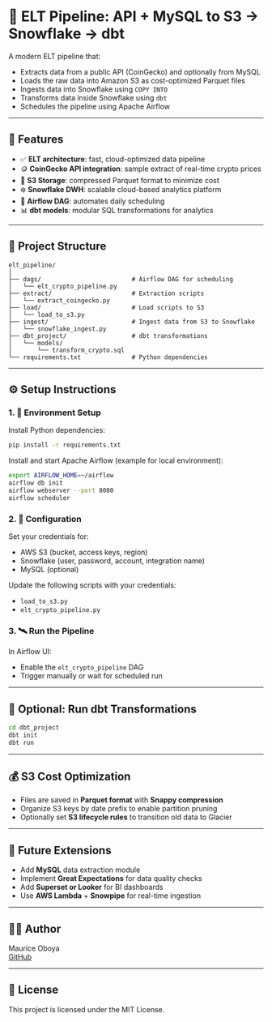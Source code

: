 # 🧊 ELT Pipeline: API + MySQL to S3 → Snowflake → dbt

A modern ELT pipeline that:
- Extracts data from a public API (CoinGecko) and optionally from MySQL
- Loads the raw data into Amazon S3 as cost-optimized Parquet files
- Ingests data into Snowflake using `COPY INTO`
- Transforms data inside Snowflake using `dbt`
- Schedules the pipeline using Apache Airflow

---

## 📌 Features

- ✅ **ELT architecture**: fast, cloud-optimized data pipeline  
- 🪙 **CoinGecko API integration**: sample extract of real-time crypto prices  
- 💾 **S3 Storage**: compressed Parquet format to minimize cost  
- ❄️ **Snowflake DWH**: scalable cloud-based analytics platform  
- 🔁 **Airflow DAG**: automates daily scheduling  
- 📊 **dbt models**: modular SQL transformations for analytics  

---

## 📁 Project Structure

```
elt_pipeline/
│
├── dags/                         # Airflow DAG for scheduling
│   └── elt_crypto_pipeline.py
├── extract/                      # Extraction scripts
│   └── extract_coingecko.py
├── load/                         # Load scripts to S3
│   └── load_to_s3.py
├── ingest/                       # Ingest data from S3 to Snowflake
│   └── snowflake_ingest.py
├── dbt_project/                  # dbt transformations
│   └── models/
│       └── transform_crypto.sql
└── requirements.txt              # Python dependencies
```

---

## ⚙️ Setup Instructions

### 1. 🔧 Environment Setup

Install Python dependencies:

```bash
pip install -r requirements.txt
```

Install and start Apache Airflow (example for local environment):

```bash
export AIRFLOW_HOME=~/airflow
airflow db init
airflow webserver --port 8080
airflow scheduler
```

### 2. 🔐 Configuration

Set your credentials for:

- AWS S3 (bucket, access keys, region)
- Snowflake (user, password, account, integration name)
- MySQL (optional)

Update the following scripts with your credentials:
- `load_to_s3.py`
- `elt_crypto_pipeline.py`

### 3. 🛰️ Run the Pipeline

In Airflow UI:
- Enable the `elt_crypto_pipeline` DAG
- Trigger manually or wait for scheduled run

---

## 🧪 Optional: Run dbt Transformations

```bash
cd dbt_project
dbt init
dbt run
```

---

## 💰 S3 Cost Optimization

- Files are saved in **Parquet format** with **Snappy compression**
- Organize S3 keys by date prefix to enable partition pruning
- Optionally set **S3 lifecycle rules** to transition old data to Glacier

---

## 🚀 Future Extensions

- Add **MySQL** data extraction module
- Implement **Great Expectations** for data quality checks
- Add **Superset or Looker** for BI dashboards
- Use **AWS Lambda** + **Snowpipe** for real-time ingestion

---

## 🧑‍💻 Author

Maurice Oboya  
[GitHub](https://github.com/mauriceoboya)

---

## 📄 License

This project is licensed under the MIT License.
